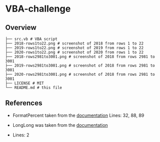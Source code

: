 # VBA-challenge

## Overview
```
├── src.vb # VBA script
├── 2018-rows1to22.png # screenshot of 2018 from rows 1 to 22
├── 2019-rows1to22.png # screenshot of 2019 from rows 1 to 22
├── 2020-rows1to22.png # screenshot of 2020 from rows 1 to 22
├── 2018-rows2981to3001.png # screenshot of 2018 from rows 2981 to 3001
├── 2019-rows2981to3001.png # screenshot of 2018 from rows 2981 to 3001
├── 2020-rows2981to3001.png # screenshot of 2018 from rows 2981 to 3001
├── LICENSE # MIT
└── README.md # this file
```
## References
- FormatPercent taken from the [documentation](https://learn.microsoft.com/en-us/office/vba/language/reference/user-interface-help/formatpercent-function)
Lines: 32, 88, 89

- LongLong was taken from the [documentation](https://learn.microsoft.com/en-us/office/vba/language/reference/user-interface-help/longlong-data-type)
- Lines: 2

